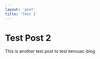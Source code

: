 ```yaml
---
layout: 'post'
title: 'Test 2'
---
```


# Test Post 2

This is another test post to test kerouac-blog